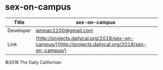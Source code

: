 # sex-on-campus

| Title | sex-on-campus |
|-|-|
| Developer    | [ianmac2100@gmail.com](ianmac2100@gmail.com) |
| Link | [http://projects.dailycal.org/2018/sex-on-campus/](http://projects.dailycal.org/2018/sex-on-campus/) |


©2018 The Daily Californian

